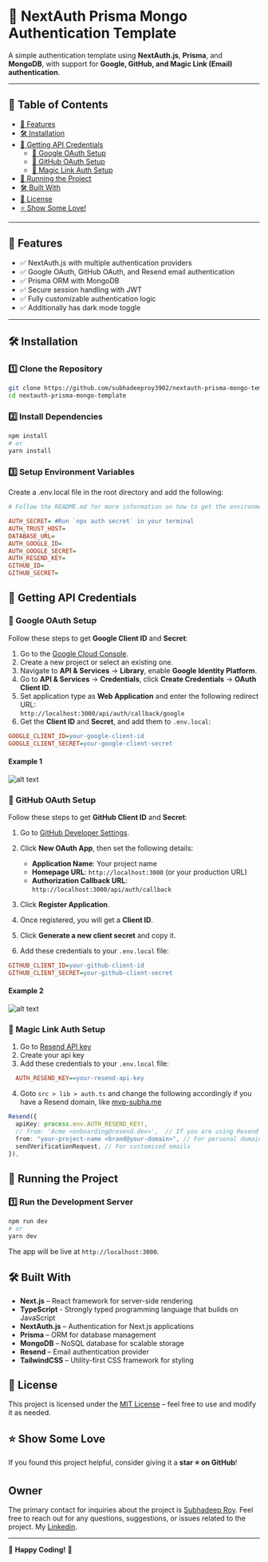 # 🔐 NextAuth Prisma Mongo Authentication Template

A simple authentication template using **NextAuth.js**, **Prisma**, and **MongoDB**, with support for **Google, GitHub, and Magic Link (Email) authentication**.  

---

## 📖 Table of Contents

- [🚀 Features](#-features)
- [🛠️ Installation](#️-installation)
- [🔑 Getting API Credentials](#-getting-api-credentials)
  - [📌 Google OAuth Setup](#-google-oauth-setup)
  - [📌 GitHub OAuth Setup](#-github-oauth-setup)
  - [📌 Magic Link Auth Setup](#-magic-link-auth-setup)
- [🚀 Running the Project](#-running-the-project)
- [🛠️ Built With](#%EF%B8%8F-built-with)
- [📜 License](#-license)
- [⭐ Show Some Love!](#-show-some-love)

---

## 🚀 Features

- ✅ NextAuth.js with multiple authentication providers  
- ✅ Google OAuth, GitHub OAuth, and Resend email authentication  
- ✅ Prisma ORM with MongoDB  
- ✅ Secure session handling with JWT  
- ✅ Fully customizable authentication logic  
- ✅ Additionally has dark mode toggle

---

## 🛠️ Installation

### 1️⃣ Clone the Repository  

```bash
git clone https://github.com/subhadeeproy3902/nextauth-prisma-mongo-template.git
cd nextauth-prisma-mongo-template
```

### 2️⃣ Install Dependencies

```bash
npm install
# or
yarn install
```

### 3️⃣ Setup Environment Variables

Create a .env.local file in the root directory and add the following:

```ini
# Follow the README.md for more information on how to get the environment credentials

AUTH_SECRET= #Run `npx auth secret` in your terminal
AUTH_TRUST_HOST=
DATABASE_URL=
AUTH_GOOGLE_ID=
AUTH_GOOGLE_SECRET=
AUTH_RESEND_KEY=
GITHUB_ID=
GITHUB_SECRET=
```

## 🔑 Getting API Credentials

### 📌 Google OAuth Setup

Follow these steps to get **Google Client ID** and **Secret**:  

1. Go to the [Google Cloud Console](https://console.cloud.google.com/).  
2. Create a new project or select an existing one.  
3. Navigate to **API & Services** → **Library**, enable **Google Identity Platform**.  
4. Go to **API & Services** → **Credentials**, click **Create Credentials** → **OAuth Client ID**.  
5. Set application type as **Web Application** and enter the following redirect URL:  
`http://localhost:3000/api/auth/callback/google`
6. Get the **Client ID** and **Secret**, and add them to `.env.local`:

```ini
GOOGLE_CLIENT_ID=your-google-client-id
GOOGLE_CLIENT_SECRET=your-google-client-secret
```

#### Example 1

![alt text](<google-cloud.png>)

### 📌 GitHub OAuth Setup

Follow these steps to get **GitHub Client ID** and **Secret**:  

1. Go to [GitHub Developer Settings](https://github.com/settings/developers).  
2. Click **New OAuth App**, then set the following details:  
   - **Application Name**: Your project name  
   - **Homepage URL**: `http://localhost:3000` (or your production URL)  
   - **Authorization Callback URL**:
   `http://localhost:3000/api/auth/callback`

3. Click **Register Application**.  
4. Once registered, you will get a **Client ID**.  
5. Click **Generate a new client secret** and copy it.  
6. Add these credentials to your `.env.local` file:  

```ini
GITHUB_CLIENT_ID=your-github-client-id
GITHUB_CLIENT_SECRET=your-github-client-secret
```

#### Example 2

![alt text](<github.png>)

### 📌 Magic Link Auth Setup

1. Go to [Resend API key](https://resend.com/api-keys)
2. Create your api key
3. Add these credentials to your `.env.local` file:  
  
```ini
  AUTH_RESEND_KEY==your-resend-api-key
```

4. Goto `src > lib > auth.ts` and change the following accordingly if you have a Resend domain, like [mvp-subha.me](mvp-subha.me)

```ts
Resend({
  apiKey: process.env.AUTH_RESEND_KEY!, 
  // from: 'Acme <onboarding@resend.dev>',  // If you are using Resend and do not have a domain
  from: "your-project-name <brand@your-domain>", // For personal domains
  sendVerificationRequest, // For customised emails
}),
```

## 🚀 Running the Project

### 1️⃣ Run the Development Server

```bash
npm run dev
# or
yarn dev
```

The app will be live at `http://localhost:3000`.

## 🛠️ Built With

- **Next.js** – React framework for server-side rendering  
- **TypeScript** - Strongly typed programming language that builds on JavaScript
- **NextAuth.js** – Authentication for Next.js applications  
- **Prisma** – ORM for database management  
- **MongoDB** – NoSQL database for scalable storage  
- **Resend** – Email authentication provider  
- **TailwindCSS** – Utility-first CSS framework for styling  

## 📜 License

This project is licensed under the [MIT License](LICENSE) – feel free to use and modify it as needed.  

## ⭐ Show Some Love  

If you found this project helpful, consider giving it a **star ⭐ on GitHub**!  

## Owner

The primary contact for inquiries about the project is [Subhadeep Roy](git.new/Subha). Feel free to reach out for any questions, suggestions, or issues related to the project. My [Linkedin](https://www.linkedin.com/in/subhadeep3902/).

---

💙 **Happy Coding!** 🚀
